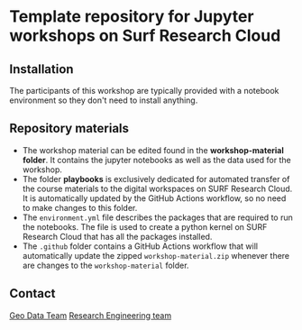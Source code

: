 # Template repository for Jupyter workshops on Surf Research Cloud

## Installation

The participants of this workshop are typically provided with a notebook environment so they don't need to install anything.

## Repository materials

- The workshop material can be edited found in the  **workshop-material folder**. It contains the jupyter notebooks as well as the data used for the workshop.
- The folder **playbooks** is exclusively dedicated for automated transfer of the course materials to the digital workspaces on SURF Research Cloud. It is automatically updated by the GitHub Actions workflow, so no need to make changes to this folder.
- The `environment.yml` file describes the packages that are required to run the notebooks. The file is used to create a python kernel on SURF Research Cloud that has all the packages installed.
- The `.github` folder contains a GitHub Actions workflow that will automatically update the zipped `workshop-material.zip` whenever there are changes to the `workshop-material` folder.

## Contact

[Geo Data Team](https://geo-data-support.sites.uu.nl/)
[Research Engineering team](https://www.uu.nl/research-engineering)
